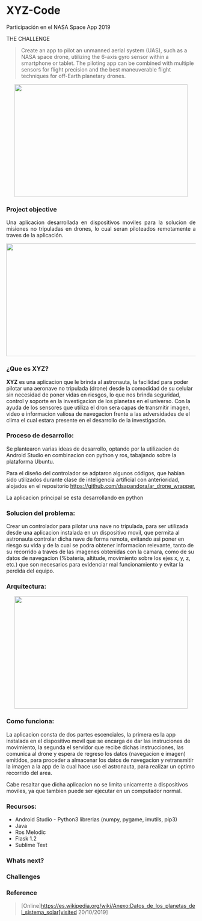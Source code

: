 # XYZ-Code
Participación en el NASA Space App 2019

THE CHALLENGE

> Create an app to pilot an unmanned aerial system (UAS), such as a NASA space drone, utilizing the 6-axis gyro sensor within a smartphone or tablet. The piloting app can be combined with multiple sensors for flight precision and the best maneuverable flight techniques for off-Earth planetary drones.

<p align="center">
  <img width="460" height="300" src="https://github.com/Nanita46/XYZ-Code/blob/master/xyz-icon-20.jpg">
</p>


### Project objective 

<p style="text-align: justify;">Una aplicacion desarrollada en dispositivos moviles para la solucion de misiones no tripuladas en drones, lo cual seran piloteados remotamente a traves de la aplicación.</p>

<p align="center">
  <img width="560" height="300" src="https://www.nasa.gov/sites/default/files/thumbnails/image/nasa-logo-web-rgb.png">
</p>

### ¿Que es XYZ?
**XYZ** es una aplicacion que le brinda al astronauta, la facilidad para poder pilotar una aeronave no tripulada (drone) desde la comodidad de su celular sin necesidad de poner vidas en riesgos, lo que nos brinda seguridad, control y soporte en la investigacion de los planetas en el universo. Con la ayuda de los sensores que utiliza el dron sera capas de transmitir imagen, video e informacion valiosa de navegacion frente a las adversidades de el clima el cual estara presente en el desarrollo de la investigación.

### Proceso de desarrollo:

Se plantearon varias ideas de desarrollo, optando por la utilizacion de Android Studio en combinacion con python y ros, tabajando sobre la plataforma Ubuntu.

Para el diseño del controlador se adptaron algunos códigos, que habian sido utilizados durante clase de inteligencia artificial con anterioridad, alojados en el repositorio https://github.com/dsapandora/ar_drone_wrapper, 

La aplicacion principal se esta desarrollando en python

### Solucion del problema:

Crear un controlador para pilotar una nave no tripulada, para ser utilizada desde una aplicacion instalada en un dispositivo movil, que permita al astronauta controlar dicha nave de forma remota, evitando asi poner en riesgo su vida y de la cual se podra obtener informacion relevante, tanto de su recorrido a traves de las imagenes obtenidas con la camara, como de su datos de navegacion (%bateria, altitude, movimiento sobre los ejes x, y, z, etc.) que son necesarios para evidenciar mal funcionamiento y evitar la perdida del equipo.

### Arquitectura:

<p align="center">
  <img width="460" height="300" src="https://github.com/Nanita46/XYZ-Code/blob/master/diagrama_arquitectura.jpg">
</p>

### Como funciona:

La aplicacion consta de dos partes escenciales, la primera es la app instalada en el dispositivo movil que se encarga de dar las instruciones de movimiento, la segunda el servidor que recibe dichas instrucciones, las comunica al drone y espera de regreso los datos (navegacion e imagen) emitidos, para proceder a almacenar los datos de navegacion y retransmitir la imagen a la app de la cual hace uso el astronauta, para realizar un optimo recorrido del area.

Cabe resaltar que dicha aplicacion no se limita unicamente a dispositivos moviles, ya que tambien puede ser ejecutar en un computador normal.


### Recursos:

- Android Studio                                                                                                                          - Python3 librerias (numpy, pygame, imutils, pip3)
- Java
- Ros Melodic
- Flask 1.2
- Sublime Text

### Whats next?

### Challenges

### Reference
> [Online]https://es.wikipedia.org/wiki/Anexo:Datos_de_los_planetas_del_sistema_solar[visited 20/10/2019]
